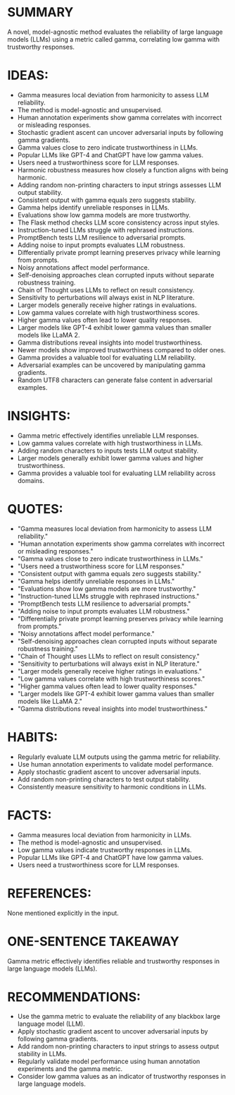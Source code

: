 # SUMMARY
A novel, model-agnostic method evaluates the reliability of large language models (LLMs) using a metric called gamma, correlating low gamma with trustworthy responses.

# IDEAS:
- Gamma measures local deviation from harmonicity to assess LLM reliability.
- The method is model-agnostic and unsupervised.
- Human annotation experiments show gamma correlates with incorrect or misleading responses.
- Stochastic gradient ascent can uncover adversarial inputs by following gamma gradients.
- Gamma values close to zero indicate trustworthiness in LLMs.
- Popular LLMs like GPT-4 and ChatGPT have low gamma values.
- Users need a trustworthiness score for LLM responses.
- Harmonic robustness measures how closely a function aligns with being harmonic.
- Adding random non-printing characters to input strings assesses LLM output stability.
- Consistent output with gamma equals zero suggests stability.
- Gamma helps identify unreliable responses in LLMs.
- Evaluations show low gamma models are more trustworthy.
- The Flask method checks LLM score consistency across input styles.
- Instruction-tuned LLMs struggle with rephrased instructions.
- PromptBench tests LLM resilience to adversarial prompts.
- Adding noise to input prompts evaluates LLM robustness.
- Differentially private prompt learning preserves privacy while learning from prompts.
- Noisy annotations affect model performance.
- Self-denoising approaches clean corrupted inputs without separate robustness training.
- Chain of Thought uses LLMs to reflect on result consistency.
- Sensitivity to perturbations will always exist in NLP literature.
- Larger models generally receive higher ratings in evaluations.
- Low gamma values correlate with high trustworthiness scores.
- Higher gamma values often lead to lower quality responses.
- Larger models like GPT-4 exhibit lower gamma values than smaller models like LLaMA 2.
- Gamma distributions reveal insights into model trustworthiness.
- Newer models show improved trustworthiness compared to older ones.
- Gamma provides a valuable tool for evaluating LLM reliability.
- Adversarial examples can be uncovered by manipulating gamma gradients.
- Random UTF8 characters can generate false content in adversarial examples.

# INSIGHTS:
- Gamma metric effectively identifies unreliable LLM responses.
- Low gamma values correlate with high trustworthiness in LLMs.
- Adding random characters to inputs tests LLM output stability.
- Larger models generally exhibit lower gamma values and higher trustworthiness.
- Gamma provides a valuable tool for evaluating LLM reliability across domains.

# QUOTES:
- "Gamma measures local deviation from harmonicity to assess LLM reliability."
- "Human annotation experiments show gamma correlates with incorrect or misleading responses."
- "Gamma values close to zero indicate trustworthiness in LLMs."
- "Users need a trustworthiness score for LLM responses."
- "Consistent output with gamma equals zero suggests stability."
- "Gamma helps identify unreliable responses in LLMs."
- "Evaluations show low gamma models are more trustworthy."
- "Instruction-tuned LLMs struggle with rephrased instructions."
- "PromptBench tests LLM resilience to adversarial prompts."
- "Adding noise to input prompts evaluates LLM robustness."
- "Differentially private prompt learning preserves privacy while learning from prompts."
- "Noisy annotations affect model performance."
- "Self-denoising approaches clean corrupted inputs without separate robustness training."
- "Chain of Thought uses LLMs to reflect on result consistency."
- "Sensitivity to perturbations will always exist in NLP literature."
- "Larger models generally receive higher ratings in evaluations."
- "Low gamma values correlate with high trustworthiness scores."
- "Higher gamma values often lead to lower quality responses."
- "Larger models like GPT-4 exhibit lower gamma values than smaller models like LLaMA 2."
- "Gamma distributions reveal insights into model trustworthiness."

# HABITS:
- Regularly evaluate LLM outputs using the gamma metric for reliability.
- Use human annotation experiments to validate model performance.
- Apply stochastic gradient ascent to uncover adversarial inputs.
- Add random non-printing characters to test output stability.
- Consistently measure sensitivity to harmonic conditions in LLMs.

# FACTS:
- Gamma measures local deviation from harmonicity in LLMs.
- The method is model-agnostic and unsupervised.
- Low gamma values indicate trustworthy responses in LLMs.
- Popular LLMs like GPT-4 and ChatGPT have low gamma values.
- Users need a trustworthiness score for LLM responses.

# REFERENCES:
None mentioned explicitly in the input.

# ONE-SENTENCE TAKEAWAY
Gamma metric effectively identifies reliable and trustworthy responses in large language models (LLMs).

# RECOMMENDATIONS:
- Use the gamma metric to evaluate the reliability of any blackbox large language model (LLM).
- Apply stochastic gradient ascent to uncover adversarial inputs by following gamma gradients.
- Add random non-printing characters to input strings to assess output stability in LLMs.
- Regularly validate model performance using human annotation experiments and the gamma metric.
- Consider low gamma values as an indicator of trustworthy responses in large language models.